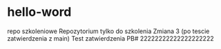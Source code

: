 # hello-word
repo szkoleniowe
Repozytorium tylko do szkolenia
Zmiana 3 (po tescie zatwierdzenia z main)
Test zatwierdzenia PB#
22222222222222222222

